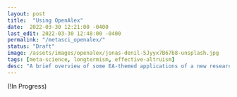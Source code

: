 ```yaml
---
layout: post
title:  "Using OpenAlex"
date:  2022-03-30 12:21:00 -0400
last_edit: 2022-03-30 12:48:00 -0400
permalink: "/metasci_openalex/"
status: "Draft"
image: /assets/images/openalex/jonas-denil-5Jyyx7B67b8-unsplash.jpg
tags: [meta-science, longtermism, effective-altruism]
desc: "A brief overview of some EA-themed applications of a new research API called OpenAlex. At the end I ask the community some general questions about practices and tools for meta-science."
---
```


(!In Progress)

<!-- ## [Table of Contents](#toc)
{:.no_toc}
* TOC
{:toc}

## [Motivation](#motivation)



## Notes

#### *Cover Photo*

The [cover photo](https://unsplash.com/photos/5Jyyx7B67b8) for this page was likely taken by [Jonas Denil](https://unsplash.com/@jonasdenil). I found the photo on [Unsplash](https://unsplash.com/). To my knowledge, my use of this photo is permissible under Unsplash's [license](https://unsplash.com/license): "_Unsplash grants you an irrevocable, nonexclusive, worldwide copyright license to download, copy, modify, distribute, perform, and use photos from Unsplash for free, including for commercial purposes, without permission from or attributing the photographer or Unsplash. This license does not include the right to compile photos from Unsplash to replicate a similar or competing service._"

#### *Footnotes* -->
